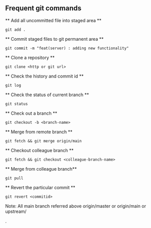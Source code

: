## Frequent git commands

** Add all uncommitted file into staged area **

```
git add .

```

** Commit staged files to git permanent area  **

```
git commit -m "feat(server) : adding new functionality"

```


** Clone a repository **

```
git clone <http or git url>

```


** Check the history and commit id **

```
git log

```

** Check the status of current branch **

```
git status

```

** Check out a branch **

```
git checkout -b <branch-name>

```

** Merge from remote branch **

```
git fetch && git merge origin/main

```

** Checkout colleague branch **

```
git fetch && git checkout <colleague-branch-name>

```

** Merge from colleague branch**

```
git pull 

```

** Revert the particular commit **

```
git revert <commitid>

```

Note: All main branch referred above origin/master or origin/main or upstream/<main branch>.  